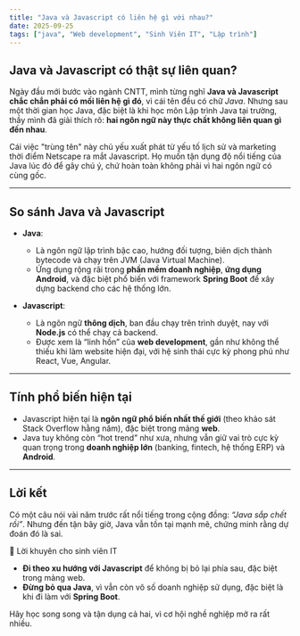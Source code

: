 ```yaml
---
title: "Java và Javascript có liên hệ gì với nhau?"
date: 2025-09-25
tags: ["java", "Web development", "Sinh Viên IT", "Lập trình"] 
---
```


## Java và Javascript có thật sự liên quan?

Ngày đầu mới bước vào ngành CNTT, mình từng nghĩ **Java và Javascript chắc chắn phải có mối liên hệ gì đó**, vì cái tên đều có chữ *Java*. Nhưng sau một thời gian học Java, đặc biệt là khi học môn Lập trình Java tại trường, thầy mình đã giải thích rõ: **hai ngôn ngữ này thực chất không liên quan gì đến nhau**.  

Cái việc "trùng tên" này chủ yếu xuất phát từ yếu tố lịch sử và marketing thời điểm Netscape ra mắt Javascript. Họ muốn tận dụng độ nổi tiếng của Java lúc đó để gây chú ý, chứ hoàn toàn không phải vì hai ngôn ngữ có cùng gốc.

---

## So sánh Java và Javascript

- **Java**:  
  - Là ngôn ngữ lập trình bậc cao, hướng đối tượng, biên dịch thành bytecode và chạy trên JVM (Java Virtual Machine).  
  - Ứng dụng rộng rãi trong **phần mềm doanh nghiệp**, **ứng dụng Android**, và đặc biệt phổ biến với framework **Spring Boot** để xây dựng backend cho các hệ thống lớn.  

- **Javascript**:  
  - Là ngôn ngữ **thông dịch**, ban đầu chạy trên trình duyệt, nay với **Node.js** có thể chạy cả backend.  
  - Được xem là “linh hồn” của **web development**, gần như không thể thiếu khi làm website hiện đại, với hệ sinh thái cực kỳ phong phú như React, Vue, Angular.  

---

## Tính phổ biến hiện tại

- Javascript hiện tại là **ngôn ngữ phổ biến nhất thế giới** (theo khảo sát Stack Overflow hằng năm), đặc biệt trong mảng **web**.  
- Java tuy không còn “hot trend” như xưa, nhưng vẫn giữ vai trò cực kỳ quan trọng trong **doanh nghiệp lớn** (banking, fintech, hệ thống ERP) và **Android**.  

---

## Lời kết

Có một câu nói vài năm trước rất nổi tiếng trong cộng đồng: *“Java sắp chết rồi”*. Nhưng đến tận bây giờ, Java vẫn tồn tại mạnh mẽ, chứng minh rằng dự đoán đó là sai.  

🎯 Lời khuyên cho sinh viên IT 
- **Đi theo xu hướng với Javascript** để không bị bỏ lại phía sau, đặc biệt trong mảng web.  
- **Đừng bỏ qua Java**, vì vẫn còn vô số doanh nghiệp sử dụng, đặc biệt là khi đi làm với **Spring Boot**.  

Hãy học song song và tận dụng cả hai, vì cơ hội nghề nghiệp mở ra rất nhiều.  
